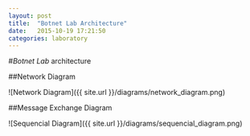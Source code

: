 ```yaml
---
layout: post
title:  "Botnet Lab Architecture"
date:   2015-10-19 17:21:50
categories: laboratory
---
```



#*Botnet Lab* architecture

##Network Diagram

![Network Diagram]({{ site.url }}/diagrams/network_diagram.png)

##Message Exchange Diagram

![Sequencial Diagram]({{ site.url }}/diagrams/sequencial_diagram.png)